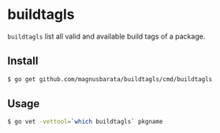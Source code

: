 # buildtagls
`buildtagls` list all valid and available build tags of a package.

## Install
```sh
$ go get github.com/magnusbarata/buildtagls/cmd/buildtagls
```

## Usage
```sh
$ go vet -vettool=`which buildtagls` pkgname
```
